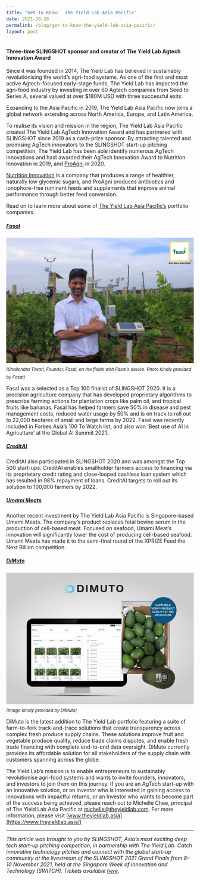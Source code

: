 ```yaml
---
title: "Get To Know:  The Yield Lab Asia Pacific"
date: 2021-10-28
permalink: /blog/get-to-know-the-yield-lab-asia-pacific/
layout: post
---
```

#### Three-time SLINGSHOT sponsor and creator of The Yield Lab Agtech Innovation Award

Since it was founded in 2014, The Yield Lab has believed in sustainably revolutionising the world’s agri-food systems. As one of the first and most active Agtech-focused early-stage funds, The Yield Lab has impacted the agri-food industry by investing in over 60 Agtech companies from Seed to Series A, several valued at over $180M USD with three successful exits.

Expanding to the Asia Pacific in 2019, The Yield Lab Asia Pacific now joins a global network extending across North America, Europe, and Latin America.

To realise its vision and mission in the region, The Yield Lab Asia Pacific created The Yield Lab AgTech Innovation Award and has partnered with SLINGSHOT since 2019 as a cash-prize sponsor. By attracting talented and promising AgTech innovators to the SLINGSHOT start-up pitching competition, The Yield Lab has been able identify numerous AgTech innovations and hast awarded their AgTech Innovation Award to Nutrition Innovation in 2019, and [ProAgni](/blog/slingshot-2020-yield-lab-agtech-proagni) in 2020.

[Nutrition Innovation](https://www.nutritioninnovationgroup.com/) is a company that produces a range of healthier, naturally low glycemic sugars, and ProAgni produces antibiotics and ionophore-free ruminant feeds and supplements that improve animal performance through better feed conversion. 

Read on to learn more about some of [The Yield Lab Asia Pacific’s](https://www.theyieldlab.asia/) portfolio companies.

##### [Fasal](https://fasal.co/)

![Alt text for image on Isomer site](/images/fasal_shailendra_web.jpg)
<sub>*(Shailendra Tiwari, Founder, Fasal, on the fields with Fasal’s device. Photo kindly provided by Fasal)*</sub> 

Fasal was a selected as a Top 100 finalist of SLINGSHOT 2020. It is a precision agriculture company that has developed proprietary algorithms to prescribe farming actions for plantation crops like palm oil, and tropical fruits like bananas. Fasal has helped farmers save 50% in disease and pest management costs, reduced water usage by 50% and is on track to roll out to 22,000 hectares of small and large farms by 2022. Fasal was recently included in Forbes Asia’s 100 To Watch list, and also won ‘Best use of AI in Agriculture’ at the Global AI Summit 2021. 

##### [CreditAI](http://creditai.co/)

CreditAI also participated in SLINGSHOT 2020 and was amongst the Top 500 start-ups. CreditAI enables smallholder farmers access to financing via its proprietary credit rating and close-looped cashless loan system which has resulted in 98% repayment of loans. CreditAI targets to roll out its solution to 100,000 farmers by 2022.

##### [Umami Meats](https://www.umamimeats.com/)

Another recent investment by The Yield Lab Asia Pacific is Singapore-based Umami Meats. The company’s product replaces fetal bovine serum in the production of cell-based meat.  Focused on seafood, Umami Meat’s innovation will significantly lower the cost of producing cell-based seafood. Umami Meats has made it to the semi-final round of the XPRIZE Feed the Next Billion competition. 

##### [DiMuto](https://www.dimuto.io/)
![Alt text for image on Isomer site](/images/dimuto_web.jpg)
<sub>*(Image kindly provided by DiMuto)*</sub>

DiMuto is the latest addition to The Yield Lab portfolio featuring a suite of farm-to-fork track-and-trace solutions that create transparency across complex fresh produce supply chains. These solutions improve fruit and vegetable produce quality, reduce trade claims disputes, and enable fresh trade financing with complete end-to-end data oversight. DiMuto currently provides its affordable solution for all stakeholders of the supply chain with customers spanning across the globe. 

The Yield Lab’s mission is to enable entrepreneurs to sustainably revolutionise agri-food systems and wants to invite founders, innovators, and investors to join them on this journey. If you are an AgTech start-up with an innovative solution, or an investor who is interested in gaining access to innovations with impactful returns, or an Investor who wants to become part of the success being achieved, please reach out to Michelle Chee, principal of The Yield Lab Asia Pacific at [michelle@theyieldlab.com](mailto:michelle@theyieldlab.com). For more information, please visit [www.theyieldlab.asia](https://www.theyieldlab.asia/)

---

*This article was brought to you by SLINGSHOT, Asia’s most exciting deep tech start-up pitching competition, in partnership with The Yield Lab. Catch innovative technology pitches and connect with the global start-up community at the livestream of the SLINGSHOT 2021 Grand Finals from 8–10 November 2021, held at the Singapore Week of Innovation and Technology (SWITCH). Tickets available [here](https://community.switchsg.org/register/?utmsource=switchsg.org&utmmedium=referral&utmcontent=article).*